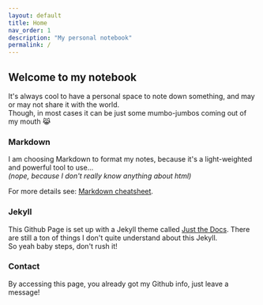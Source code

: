 ```yaml
---
layout: default
title: Home
nav_order: 1
description: "My personal notebook"
permalink: /
---
```


## Welcome to my notebook

It's always cool to have a personal space to note down something, and may or may not share it with the world.\
Though, in most cases it can be just some mumbo-jumbos coming out of my mouth 😹

### Markdown

I am choosing Markdown to format my notes, because it's a light-weighted and powerful tool to use... \
*(nope, because I don't really know anything about html)*

For more details see: [Markdown cheatsheet](https://www.markdownguide.org/cheat-sheet/).

### Jekyll

This Github Page is set up with a Jekyll theme called [Just the Docs](https://just-the-docs.github.io/just-the-docs/). There are still a ton of things I don't quite understand about this Jekyll. \
So yeah baby steps, don't rush it! 


### Contact

By accessing this page, you already got my Github info, just leave a message! 
